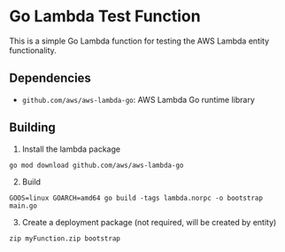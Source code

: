 # Go Lambda Test Function

This is a simple Go Lambda function for testing the AWS Lambda entity functionality.

## Dependencies

- `github.com/aws/aws-lambda-go`: AWS Lambda Go runtime library

## Building

1. Install the lambda package
```
go mod download github.com/aws/aws-lambda-go
```

2. Build 
```
GOOS=linux GOARCH=amd64 go build -tags lambda.norpc -o bootstrap main.go
```

3. Create a deployment package (not required, will be created by entity)
```
zip myFunction.zip bootstrap
```